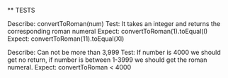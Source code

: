 ** TESTS

Describe: convertToRoman(num)
Test: It takes an integer and returns the corresponding roman numeral
Expect: convertToRoman(1).toEqual(I)
Expect: convertToRoman(11).toEqual(XI)

Describe: Can not be more than 3,999
Test: If number is 4000 we should get no return, if number is between 1-3999 we should get the roman numeral.
Expect: convertToRoman < 4000
